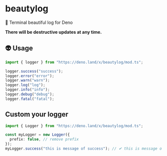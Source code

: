 # beautylog

🍬 Terminal beautiful log for Deno

**There will be destructive updates at any time.**

## 👽 Usage

```ts
import { logger } from "https://deno.land/x/beautylog/mod.ts";

logger.success("success");
logger.error("error");
logger.warn("warn");
logger.log("log");
logger.info("info");
logger.debug("debug");
logger.fatal("fatal");
```

## Custom your logger

```ts
import { Logger } from "https://deno.land/x/beautylog/mod.ts";

const myLogger = new Logger({
  prefix: false, // remove prefix
});
myLogger.success("this is message of success"); // ✔ this is message of success
```
